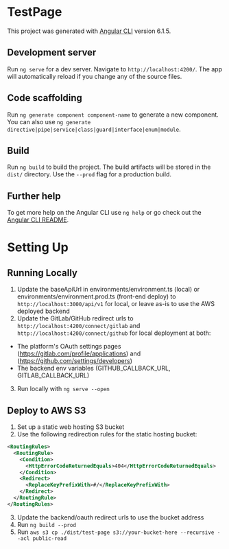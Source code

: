 # TestPage

This project was generated with [Angular CLI](https://github.com/angular/angular-cli) version 6.1.5.

## Development server

Run `ng serve` for a dev server. Navigate to `http://localhost:4200/`. The app will automatically reload if you change any of the source files.

## Code scaffolding

Run `ng generate component component-name` to generate a new component. You can also use `ng generate directive|pipe|service|class|guard|interface|enum|module`.

## Build

Run `ng build` to build the project. The build artifacts will be stored in the `dist/` directory. Use the `--prod` flag for a production build.

## Further help

To get more help on the Angular CLI use `ng help` or go check out the [Angular CLI README](https://github.com/angular/angular-cli/blob/master/README.md).

# Setting Up

## Running Locally
1. Update the baseApiUrl in environments/environment.ts (local) or environments/environment.prod.ts (front-end deploy) to `http://localhost:3000/api/v1` for local, or leave as-is to use the AWS deployed backend
2. Update the GitLab/GitHub redirect urls to `http://localhost:4200/connect/gitlab` and `http://localhost:4200/connect/github` for local deployment at both:
  - The platform's OAuth settings pages (https://gitlab.com/profile/applications) and (https://github.com/settings/developers)
  - The backend env variables (GITHUB_CALLBACK_URL, GITLAB_CALLBACK_URL)
3. Run locally with `ng serve --open`

## Deploy to AWS S3
1. Set up a static web hosting S3 bucket
2. Use the following redirection rules for the static hosting bucket:
```xml
<RoutingRules>
  <RoutingRule>
    <Condition>
      <HttpErrorCodeReturnedEquals>404</HttpErrorCodeReturnedEquals>
    </Condition>
    <Redirect>
      <ReplaceKeyPrefixWith>#/</ReplaceKeyPrefixWith>
    </Redirect>
  </RoutingRule>
</RoutingRules>
```
3. Update the backend/oauth redirect urls to use the bucket address
4. Run `ng build --prod`
5. Run `aws s3 cp ./dist/test-page s3://your-bucket-here --recursive --acl public-read`
